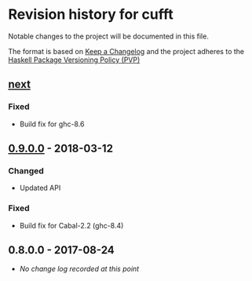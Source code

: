 # Revision history for cufft

Notable changes to the project will be documented in this file.

The format is based on [Keep a Changelog](http://keepachangelog.com/) and the
project adheres to the [Haskell Package Versioning
Policy (PVP)](https://pvp.haskell.org)


## [next]
### Fixed
  * Build fix for ghc-8.6

## [0.9.0.0] - 2018-03-12
### Changed
  * Updated API

### Fixed
  * Build fix for Cabal-2.2 (ghc-8.4)

## 0.8.0.0 - 2017-08-24
  * _No change log recorded at this point_


[next]:             https://github.com/tmcdonell/cufft/compare/release/0.9.0.0...HEAD
[0.9.0.0]:          https://github.com/tmcdonell/cufft/compare/release/0.8.0.0...0.9.0.0

